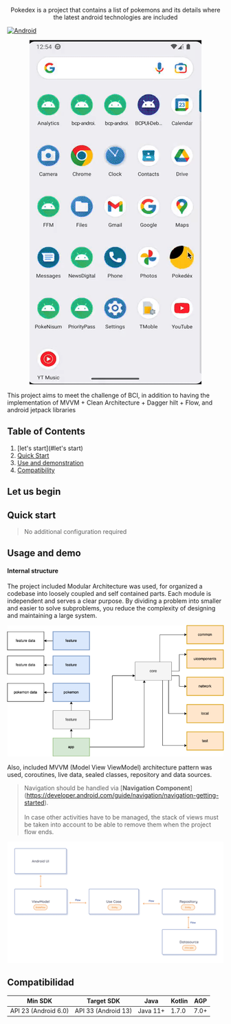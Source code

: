 
<p align="center">
Pokedex is a project that contains a list of pokemons and its details where the latest android technologies are included</p>

[![Android](https://badgen.net/badge/documentation/v1.0.1/green)]()

<!-- region:description -->

<p align="center">
    <img src="images/pokedex_app.gif" />
</p>

This project aims to meet the challenge of BCI, in addition to having the implementation of MVVM + Clean Architecture + Dagger hilt + Flow, and android jetpack libraries

<!-- endregion:description -->

## Table of Contents

1. [let's start](#let's start)
2. [Quick Start](#quick-start)
3. [Use and demonstration](#use-and-demonstration)
4. [Compatibility](#compatibility)

<a name="let's start"></a>

## Let us begin


<a name="quick-start"></a>

## Quick start

[//]: # 'region:quick-start'

> No additional configuration required

[//]: # 'endregion:quick-start'

<a name="use-and-demonstration"></a>

## Usage and demo

[//]: # 'region:usage-demo'

[//]: # 'general content diagram'

#### Internal structure
The project included Modular Architecture was used, for organized a codebase into loosely coupled and self contained parts. Each module is independent and serves a clear purpose. By dividing a problem into smaller and easier to solve subproblems, you reduce the complexity of designing and maintaining a large system.

<p align="center">
    <img src="images/pokedex_architecture.png" />
</p>

Also, included MVVM (Model View ViewModel) architecture pattern was used, coroutines, live data, sealed classes, repository and data sources.

> Navigation should be handled via [**Navigation Component**] (https://developer.android.com/guide/navigation/navigation-getting-started).<br><br>
> In case other activities have to be managed, the stack of views must be taken into account to be able to remove them when the project flow ends.

<p align="center">
    <img src="images/pokedex_clean_module.png" />
</p>




<a name="compatibility"></a>

## Compatibilidad

| Min SDK              | Target SDK          | Java     | Kotlin | AGP  |
|----------------------|---------------------|----------|--------|------|
| API 23 (Android 6.0) | API 33 (Android 13) | Java 11+ | 1.7.0  | 7.0+ |